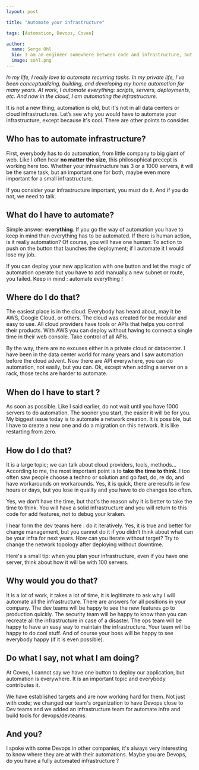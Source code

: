 ```yaml
---
layout: post

title: "Automate your infrastructure"

tags: [Automation, Devops, Coveo]

author:
  name: Serge Ohl
  bio: I am an engineer somewhere between code and infrastructure, but I have to admit I prefer one of them
  image: sohl.png
---
```


_In my life, I really love to automate recurring tasks. In my private life, I've been conceptualizing, building, and developing my home automation for many years. At work, I automate everything: scripts, servers, deployments, etc. And now in the cloud, I am automating the infrastructure._

It is not a new thing; automation is old, but it's not in all data centers or cloud infrastructures.
Let’s see why you would have to automate your infrastructure, except because it's cool. There are other points to consider.

<!-- more -->

## Who has to automate infrastructure?

First, everybody has to do automation, from little company to big giant of web. Like I often hear **no matter the size**, this philosophical precept is working here too. Whether your infrastructure has 3 or a 1000 servers, it will be the same task, but an important one for both, maybe even more important for a small infrastructure.

If you consider your infrastructure important, you must do it. And if you do not, we need to talk.


## What do I have to automate?

Simple answer: **everything**. If you go the way of automation you have to keep in mind than everything has to be automated. If there is human action, is it really automation? Of course, you will have one human: To action to push on the button that launches the deployment; if I automate it I would lose my job.

If you can deploy your new application with one button and let the magic of automation operate but you have to add manually a new subnet or route, you failed. Keep in mind : automate everything !


## Where do I do that?

The easiest place is in the cloud. Everybody has heard about, may it be AWS, Google Cloud, or others. The cloud was created for be modular and easy to use. All cloud providers have tools or APIs that helps you control their products. With AWS you can deploy without having to connect a single time in their web console. Take control of all APIs.

By the way, there are no excuses either in a private cloud or datacenter. I have been in the data center world for many years and I saw automation before the cloud advent. Now there are API everywhere, you can do automation, not easily, but you can. Ok, except when adding a server on a rack, those techs are harder to automate.


## When do I have to start ?

As soon as possible. Like I said earlier, do not wait until you have 1000 servers to do automation. The sooner you start, the easier it will be for you. My biggest issue today is to automate a network creation. It is possible, but I have to create a new one and do a migration on this network. It is like restarting from zero.


## How do I do that?

It is a large topic; we can talk about cloud providers, tools, methods... According to me, the most important point is to **take the time to think**. I too often saw people choose a techno or solution and go fast, do, re do, and have workarounds on workarounds. Yes, it is quick, there are results in few hours or days, but you lose in quality and you have to do changes too often.

Yes, we don’t have the time, but that's the reason why it is better to take the time to think. You will have a solid infrastructure and you will return to this code for add features, not to debug your kraken.

I hear form the dev teams here : do it iteratively. Yes, it is true and better for change management, but you cannot do it if you didn’t think about what can be your infra for next years. How can you iterate without target?  Try to change the network topology after deploying without downtime.

Here's a small tip: when you plan your infrastructure, even if you have one server, think about how it will be with 100 servers.

## Why would you do that?

It is a lot of work, it takes a lot of time, it is legitimate to ask why I will automate all the infrastructure. There are answers for all positions in your company.
The dev teams will be happy to see the new features go to production quickly.
The security team will be happy to know than you can recreate all the infrastructure in case of a disaster.
The ops team will be happy to have an easy way to maintain the infrastructure.
Your team will be happy to do cool stuff.
And of course your boss will be happy to see everybody happy (if it is even possible).


## Do what I say, not what I am doing?

At Coveo, I cannot say we have one button to deploy our application, but automation is everywhere. It is an important topic and everybody contributes it.

We have established targets and are now working hard for them. Not just with code; we changed our team's organization to have Devops close to Dev teams and we added an infrastructure team for automate infra and build tools for devops/devteams.


## And you?

I spoke with some Devops in other companies, it's always very interesting to know where they are at with their automations. Maybe you are Devops, do you have a fully automated infrastructure ?
